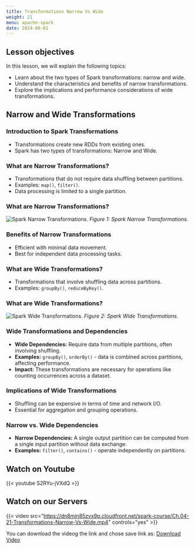 ```yaml
---
title: Transformations Narrow Vs Wide
weight: 21
menu: apache-spark
date: 2024-06-01
---
```


## Lesson objectives

In this lesson, we will explain the following topics:
- Learn about the two types of Spark transformations: narrow and wide.
- Understand the characteristics and benefits of narrow transformations.
- Explore the implications and performance considerations of wide transformations.

## Narrow and Wide Transformations

### Introduction to Spark Transformations

- Transformations create new RDDs from existing ones.
- Spark has two types of transformations: Narrow and Wide.

### What are Narrow Transformations?

- Transformations that do not require data shuffling between partitions.
- Examples: `map()`, `filter()`.
- Data processing is limited to a single partition.

### What are Narrow Transformations?

![Spark Narrow Transformations.](../Figures/chapter-04/Narrow.png)
*Figure 1: Spark Narrow Transformations.*

### Benefits of Narrow Transformations

- Efficient with minimal data movement.
- Best for independent data processing tasks.

### What are Wide Transformations?

- Transformations that involve shuffling data across partitions.
- Examples: `groupBy()`, `reduceByKey()`.

### What are Wide Transformations?

![Spark Wide Transformations.](../Figures/chapter-04/Wide.png)
*Figure 2: Spark Wide Transformations.*

### Wide Transformations and Dependencies

- **Wide Dependencies:** Require data from multiple partitions, often involving shuffling.
- **Examples:** `groupBy()`, `orderBy()` - data is combined across partitions, affecting performance.
- **Impact:** These transformations are necessary for operations like counting occurrences across a dataset.

### Implications of Wide Transformations

- Shuffling can be expensive in terms of time and network I/O.
- Essential for aggregation and grouping operations.

### Narrow vs. Wide Dependencies

- **Narrow Dependencies:** A single output partition can be computed from a single input partition without data exchange.
- **Examples:** `filter()`, `contains()` - operate independently on partitions.

## Watch on Youtube

{{< youtube S2RYu-jVXdQ >}}

## Watch on our Servers

{{< video src="https://dn8min85zvx9p.cloudfront.net/spark-course/Ch.04-21-Transformations-Narrow-Vs-Wide.mp4" controls="yes" >}}

You can download the videog the link and chose save link as: [Download Video](https://dn8min85zvx9p.cloudfront.net/spark-course/Ch.04-21-Transformations-Narrow-Vs-Wide.mp4)
